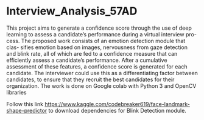 # Interview_Analysis_57AD

This project aims to generate a confidence score through the use of deep
learning to assess a candidate’s performance during a virtual interview pro-
cess. The proposed work consists of an emotion detection module that clas-
sifies emotion based on images, nervousness from gaze detection and blink
rate, all of which are fed to a confidence measure that can efficiently assess a
candidate’s performance. After a cumulative assessment of these features, a
confidence score is generated for each candidate. The interviewer could use
this as a differentiating factor between candidates, to ensure that they recruit
the best candidates for their organization. The work is done on Google colab
with Python 3 and OpenCV libraries

Follow this link https://www.kaggle.com/codebreaker619/face-landmark-shape-predictor to download dependencies for Blink Detection module.
